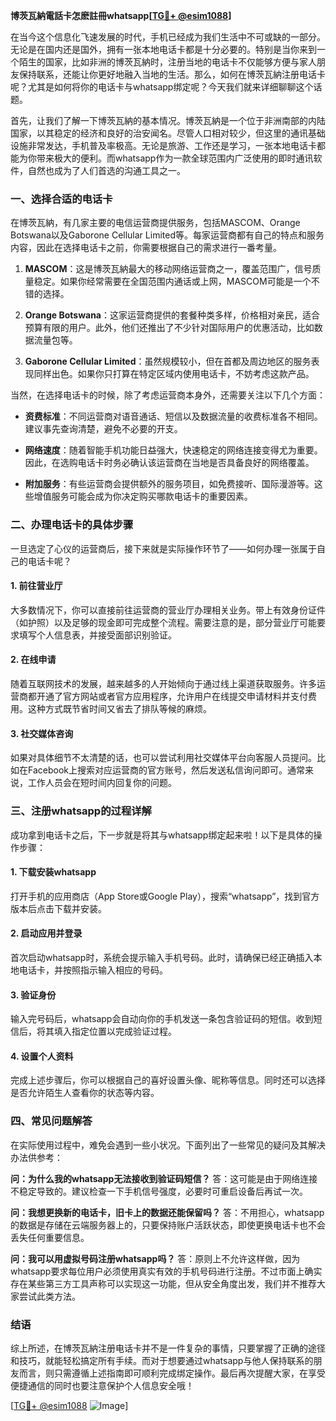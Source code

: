 **博茨瓦納電話卡怎麽註冊whatsapp[[TG💪+ @esim1088](https://t.me/s/esim1088)]**

在当今这个信息化飞速发展的时代，手机已经成为我们生活中不可或缺的一部分。无论是在国内还是国外，拥有一张本地电话卡都是十分必要的。特别是当你来到一个陌生的国家，比如非洲的博茨瓦納时，注册当地的电话卡不仅能够方便与家人朋友保持联系，还能让你更好地融入当地的生活。那么，如何在博茨瓦納注册电话卡呢？尤其是如何将你的电话卡与whatsapp绑定呢？今天我们就来详细聊聊这个话题。

首先，让我们了解一下博茨瓦納的基本情况。博茨瓦納是一个位于非洲南部的内陆国家，以其稳定的经济和良好的治安闻名。尽管人口相对较少，但这里的通讯基础设施非常发达，手机普及率极高。无论是旅游、工作还是学习，一张本地电话卡都能为你带来极大的便利。而whatsapp作为一款全球范围内广泛使用的即时通讯软件，自然也成为了人们首选的沟通工具之一。

### 一、选择合适的电话卡

在博茨瓦納，有几家主要的电信运营商提供服务，包括MASCOM、Orange Botswana以及Gaborone Cellular Limited等。每家运营商都有自己的特点和服务内容，因此在选择电话卡之前，你需要根据自己的需求进行一番考量。

1. **MASCOM**：这是博茨瓦納最大的移动网络运营商之一，覆盖范围广，信号质量稳定。如果你经常需要在全国范围内通话或上网，MASCOM可能是一个不错的选择。
   
2. **Orange Botswana**：这家运营商提供的套餐种类多样，价格相对亲民，适合预算有限的用户。此外，他们还推出了不少针对国际用户的优惠活动，比如数据流量包等。

3. **Gaborone Cellular Limited**：虽然规模较小，但在首都及周边地区的服务表现同样出色。如果你只打算在特定区域内使用电话卡，不妨考虑这款产品。

当然，在选择电话卡的时候，除了考虑运营商本身外，还需要关注以下几个方面：

- **资费标准**：不同运营商对语音通话、短信以及数据流量的收费标准各不相同。建议事先查询清楚，避免不必要的开支。
  
- **网络速度**：随着智能手机功能日益强大，快速稳定的网络连接变得尤为重要。因此，在选购电话卡时务必确认该运营商在当地是否具备良好的网络覆盖。

- **附加服务**：有些运营商会提供额外的服务项目，如免费接听、国际漫游等。这些增值服务可能会成为你决定购买哪款电话卡的重要因素。

### 二、办理电话卡的具体步骤

一旦选定了心仪的运营商后，接下来就是实际操作环节了——如何办理一张属于自己的电话卡呢？

#### 1. 前往营业厅

大多数情况下，你可以直接前往运营商的营业厅办理相关业务。带上有效身份证件（如护照）以及足够的现金即可完成整个流程。需要注意的是，部分营业厅可能要求填写个人信息表，并接受面部识别验证。

#### 2. 在线申请

随着互联网技术的发展，越来越多的人开始倾向于通过线上渠道获取服务。许多运营商都开通了官方网站或者官方应用程序，允许用户在线提交申请材料并支付费用。这种方式既节省时间又省去了排队等候的麻烦。

#### 3. 社交媒体咨询

如果对具体细节不太清楚的话，也可以尝试利用社交媒体平台向客服人员提问。比如在Facebook上搜索对应运营商的官方账号，然后发送私信询问即可。通常来说，工作人员会在短时间内回复你的问题。

### 三、注册whatsapp的过程详解

成功拿到电话卡之后，下一步就是将其与whatsapp绑定起来啦！以下是具体的操作步骤：

#### 1. 下载安装whatsapp

打开手机的应用商店（App Store或Google Play），搜索“whatsapp”，找到官方版本后点击下载并安装。

#### 2. 启动应用并登录

首次启动whatsapp时，系统会提示输入手机号码。此时，请确保已经正确插入本地电话卡，并按照指示输入相应的号码。

#### 3. 验证身份

输入完号码后，whatsapp会自动向你的手机发送一条包含验证码的短信。收到短信后，将其填入指定位置以完成验证过程。

#### 4. 设置个人资料

完成上述步骤后，你可以根据自己的喜好设置头像、昵称等信息。同时还可以选择是否允许陌生人查看你的状态等内容。

### 四、常见问题解答

在实际使用过程中，难免会遇到一些小状况。下面列出了一些常见的疑问及其解决办法供参考：

**问：为什么我的whatsapp无法接收到验证码短信？**
答：这可能是由于网络连接不稳定导致的。建议检查一下手机信号强度，必要时可重启设备后再试一次。

**问：我想更换新的电话卡，旧卡上的数据还能保留吗？**
答：不用担心，whatsapp的数据是存储在云端服务器上的，只要保持账户活跃状态，即使更换电话卡也不会丢失任何重要信息。

**问：我可以用虚拟号码注册whatsapp吗？**
答：原则上不允许这样做，因为whatsapp要求每位用户必须使用真实有效的手机号码进行注册。不过市面上确实存在某些第三方工具声称可以实现这一功能，但从安全角度出发，我们并不推荐大家尝试此类方法。

### 结语

综上所述，在博茨瓦納注册电话卡并不是一件复杂的事情，只要掌握了正确的途径和技巧，就能轻松搞定所有手续。而对于想要通过whatsapp与他人保持联系的朋友而言，则只需遵循上述指南即可顺利完成绑定操作。最后再次提醒大家，在享受便捷通信的同时也要注意保护个人信息安全哦！

[[TG💪+ @esim1088](https://t.me/s/esim1088) ![Image](https://i.postimg.cc/4NQfJmqS/Snipaste-2025-05-13-00-14-12.png)]